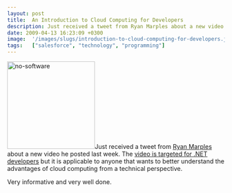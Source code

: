 ```yaml
---
layout: post
title:  An Introduction to Cloud Computing for Developers
description: Just received a tweet from Ryan Marples about a new video he posted last week. The video is targeted for .NET developers but it is applicable to anyone that wants to better understand the advantages of cloud computing from a technical perspective.  Very informative and very well done.
date: 2009-04-13 16:23:09 +0300
image:  '/images/slugs/introduction-to-cloud-computing-for-developers.jpg'
tags:   ["salesforce", "technology", "programming"]
---
```

<p><img class="alignleft size-full wp-image-702" title="no-software" src="http://res.cloudinary.com/blog-jeffdouglas-com/image/upload/v1400399628/no-software1_layjzy.jpg" alt="no-software" width="203" height="203" />Just received a tweet from <span class="gI"><a href="http://twitter.com/marplesoft" target="_blank">Ryan Marples</a> about a new video he posted last week. The <a href="http://wiki.developerforce.com/index.php/CloudComputingForDotNet" target="_blank">video is targeted for .NET developers</a> but it is applicable to anyone that wants to better understand the advantages of cloud computing from a technical perspective. </span></p>
<p><span class="gI">Very informative and very well done.<br>
</span></p>

